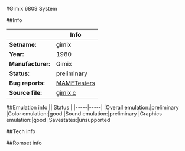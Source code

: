 #Gimix 6809 System

##Info

||Info|
|-----|-----|
|**Setname:**|gimix
|**Year:**|1980
|**Manufacturer:**|Gimix
|**Status:**|preliminary
|**Bug reports:**|[MAMETesters](http://mametesters.org/view_all_set.php?type=1&temporary=y&search=gimix.c)
|**Source file:**|[gimix.c](https://github.com/mamedev/mame/blob/master/src/mess/drivers/gimix.c)

##Emulation info
|| Status |
|-----|-----|
|Overall emulation:|preliminary
|Color emulation:|good
|Sound emulation:|preliminary
|Graphics emulation:|good
|Savestates:|unsupported

##Tech info

##Romset info

<!--- START OF EDITED COMMENT DO NOT TOUCH TEXT ABOVE-->
